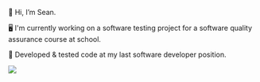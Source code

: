 👋 Hi, I’m Sean.

🖥️ I'm currently working on a software testing project for a software quality assurance course at school.

🧪 Developed & tested code at my last software developer position.

 <img src="https://media3.giphy.com/media/aUovxH8Vf9qDu/giphy.gif
"/>

<!---
cup0coffee/cup0coffee is a ✨ special ✨ repository because its `README.md` (this file) appears on your GitHub profile.
You can click the Preview link to take a look at your changes.
--->

